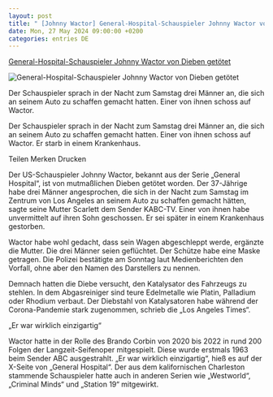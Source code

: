 ```yaml
---
layout: post
title: " [Johnny Wactor] General-Hospital-Schauspieler Johnny Wactor von Dieben getötet"
date: Mon, 27 May 2024 09:00:00 +0200
categories: entries DE
---
```

[General-Hospital-Schauspieler Johnny Wactor von Dieben getötet](https://www.faz.net/aktuell/gesellschaft/menschen/general-hospital-schauspieler-johnny-wactor-von-dieben-getoetet-19746270.html)

![General-Hospital-Schauspieler Johnny Wactor von Dieben getötet](https://media0.faz.net/ppmedia/aktuell/2380469103/1.9746316/facebook_teaser/johnny-wactor-im-dezember-2018.jpg)

Der Schauspieler sprach in der Nacht zum Samstag drei Männer an, die sich an seinem Auto zu schaffen gemacht hatten. Einer von ihnen schoss auf Wactor.

Der Schauspieler sprach in der Nacht zum Samstag drei Männer an, die sich an seinem Auto zu schaffen gemacht hatten. Einer von ihnen schoss auf Wactor. Er starb in einem Krankenhaus.

Teilen Merken Drucken

Der US-Schauspieler Johnny Wactor, bekannt aus der Serie „General Hospital“, ist von mutmaßlichen Dieben getötet worden. Der 37-Jährige habe drei Männer angesprochen, die sich in der Nacht zum Samstag im Zentrum von Los Angeles an seinem Auto zu schaffen gemacht hätten, sagte seine Mutter Scarlett dem Sender KABC-TV. Einer von ihnen habe unvermittelt auf ihren Sohn geschossen. Er sei später in einem Krankenhaus gestorben.

Wactor habe wohl gedacht, dass sein Wagen abgeschleppt werde, ergänzte die Mutter. Die drei Männer seien geflüchtet. Der Schütze habe eine Maske getragen. Die Polizei bestätigte am Sonntag laut Medienberichten den Vorfall, ohne aber den Namen des Darstellers zu nennen.

Demnach hatten die Diebe versucht, den Katalysator des Fahrzeugs zu stehlen. In dem Abgasreiniger sind teure Edelmetalle wie Platin, Palladium oder Rhodium verbaut. Der Diebstahl von Katalysatoren habe während der Corona-Pandemie stark zugenommen, schrieb die „Los Angeles Times“.

„Er war wirklich einzigartig“

Wactor hatte in der Rolle des Brando Corbin von 2020 bis 2022 in rund 200 Folgen der Langzeit-Seifenoper mitgespielt. Diese wurde erstmals 1963 beim Sender ABC ausgestrahlt. „Er war wirklich einzigartig“, hieß es auf der X-Seite von „General Hospital“. Der aus dem kalifornischen Charleston stammende Schauspieler hatte auch in anderen Serien wie „Westworld“, „Criminal Minds“ und „Station 19“ mitgewirkt.

